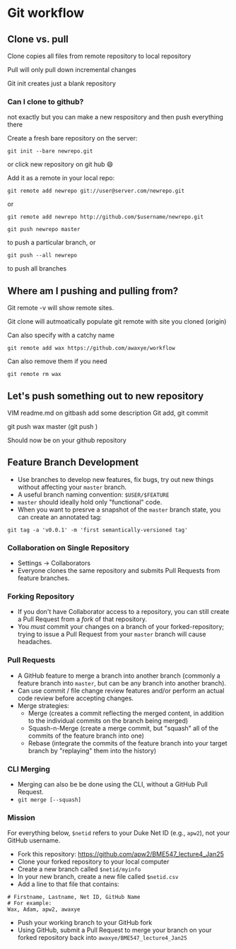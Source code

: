 # Git workflow

## Clone vs. pull

Clone copies all files from remote repository to local repository

Pull will only pull down incremental changes

Git init creates just a blank repository

### Can I clone to github?

not exactly but you can make a new respository and then push everything there

Create a fresh bare repository on the server:
```
git init --bare newrepo.git
```
or click new repository on git hub :smile:

Add it as a remote in your local repo:
```
git remote add newrepo git://user@server.com/newrepo.git
```
or 
```
git remote add newrepo http://github.com/$username/newrepo.git
```
```
git push newrepo master 
```
to push a particular branch, or
``` 
git push --all newrepo 
``` 
to push all branches


## Where am I pushing and pulling from?

Git remote -v will show remote sites.

Git clone will autmoatically populate git remote with site you cloned (origin)

Can also specify with a catchy name

```
git remote add wax https://github.com/awaxye/workflow
```

Can also remove them if you need

``` 
git remote rm wax
```

## Let's push something out to new repository
VIM readme.md on gitbash
add some description
Git add, git commit

git push wax master  (git push <remote> <branch>)
  
Should now be on your github repository

## Feature Branch Development
* Use branches to develop new features, fix bugs, try out new things without affecting your `master` branch.
* A useful branch naming convention: `$USER/$FEATURE`
* `master` should ideally hold only "functional" code.
* When you want to presrve a snapshot of the `master` branch state, you can create an annotated tag:
```
git tag -a 'v0.0.1' -m 'first semantically-versioned tag'
```

### Collaboration on Single Repository
* Settings -> Collaborators
* Everyone clones the same repository and submits Pull Requests from feature branches.

### Forking Repository
* If you don't have Collaborator access to a repository, you can still create a Pull Request from a *fork* of that repository.
* You *must* commit your changes on a branch of your forked-repository; trying
  to issue a Pull Request from your `master` branch will cause headaches.

### Pull Requests 
* A GitHub feature to merge a branch into another branch (commonly a feature
  branch into `master`, but can be any branch into another branch).
* Can use commit / file change review features and/or perform an actual code
  review before accepting changes.
* Merge strategies:
  + Merge (creates a commit reflecting the merged content, in addition to the
    individual commits on the branch being merged)
  + Squash-n-Merge (create a merge commit, but "squash" all of the commits of
    the feature branch into one)
  + Rebase (integrate the commits of the feature branch into your target branch
    by "replaying" them into the history)

### CLI Merging
* Merging can also be be done using the CLI, without a GitHub Pull Request.
* `git merge [--squash]`

### Mission 
For everything below, `$netid` refers to your Duke Net ID (e.g., `apw2`), not your GitHub username.
* Fork this repository: https://github.com/apw2/BME547_lecture4_Jan25
* Clone your forked repository to your local computer
* Create a new branch called `$netid/myinfo`
* In your new branch, create a new file called `$netid.csv`
* Add a line to that file that contains:
```
# Firstname, Lastname, Net ID, GitHub Name
# For example:
Wax, Adam, apw2, awaxye
```
* Push your working branch to your GitHub fork
* Using GitHub, submit a Pull Request to merge your branch on your forked repository back into `awaxye/BME547_lecture4_Jan25`


